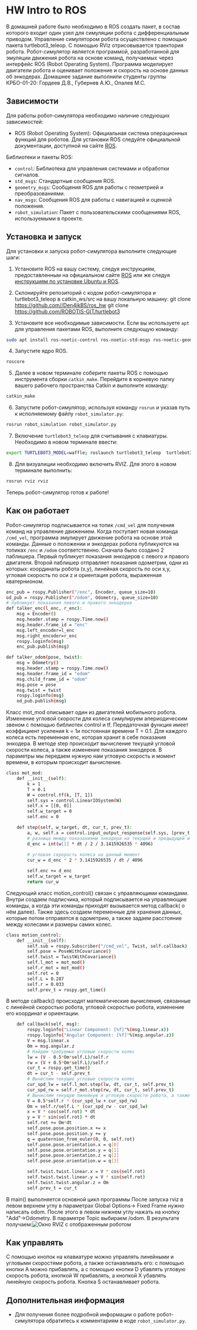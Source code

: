 # HW Intro to ROS

В домашней работе было необходимо в ROS создать пакет, в состав которого входит один узел для симуляции робота с дифференциальным приводом. Управление симулятором робота осуществлено с помощью пакета turtlebot3_teleop. С помощью RViz отрисовывается траектория робота. Робот-симулятор является программой, разработанной для эмуляции движения робота на основе команд, получаемых через интерфейс ROS (Robot Operating System). Программа моделирует двигатели робота и оценивает положение и скорость на основе данных об энкодерах.
Домашнее задание выполнили студенты группы КРБО-01-20: Гордеев Д.В., Губернев А.Ю., Опалев М.С.

## Зависимости

Для работы робот-симулятора необходимо наличие следующих зависимостей:

- ROS (Robot Operating System): Официальная система операционных функций для роботов. Для установки ROS следуйте официальной документации, доступной на сайте [ROS](http://www.ros.org/).

Библиотеки и пакеты ROS:

- `control`: Библиотека для управления системами и обработки сигналов.
- `std_msgs`: Стандартные сообщения ROS.
- `geometry_msgs`: Сообщения ROS для работы с геометрией и преобразованиями.
- `nav_msgs`: Сообщения ROS для работы с навигацией и оценкой положения.
- `robot_simulation`: Пакет с пользовательскими сообщениями ROS, используемыми в проекте.



## Установка и запуск

Для установки и запуска робот-симулятора выполните следующие шаги:

1. Установите ROS на вашу систему, следуя инструкциям, предоставленным на официальном сайте [ROS](http://www.ros.org/) или же следуя [инструкциям по установке Ubuntu и ROS](http://wiki.ros.org/catkin/Tutorials/create_a_workspace).

2. Склонируйте репозиторий с кодом робот-симулятора и turtlebot3_teleop в catkin_ws/src на вашу локальную машину:
git clone https://github.com//Den4ikBS/ros_hw
git clone https://github.com/ROBOTIS-GIT/turtlebot3

3. Установите все необходимые зависимости. Если вы используете `apt` для управления пакетами ROS, выполните следующую команду:

```sh 
sudo apt install ros-noetic-control ros-noetic-std-msgs ros-noetic-geometry-msgs ros-noetic-nav-msgs
```

4. Запустите ядро ROS.
```sh
roscore
```

5. Далее в новом терминале соберите пакеты ROS с помощью инструмента сборки `catkin_make`. Перейдите в корневую папку вашего рабочего пространства Catkin и выполните команду:
```sh
catkin_make
```

6. Запустите робот-симулятор, используя команду `rosrun` и указав путь к исполняемому файлу `robot_simulator.py`:
```sh
rosrun robot_simulation robot_simulator.py
```
7. Включение `turtlebot3_teleop` для считывания с клавиатуры. Необходимо в новом терминале ввести:
```sh
export TURTLEBOT3_MODEL=waffle; roslaunch turtlebot3_teleop  turtlebot3_teleop_key.launch
```
8. Для визуалиции необходимо включить RVIZ. Для этого в новом терминале выполнить:
```sh
rosrun rviz rviz
```
Теперь робот-симулятор готов к работе!
## Как он работает
Робот-симулятор подписывается на топик `/cmd_vel` для получения команд на управление движением. Когда поступает новая команда `/cmd_vel`, программа эмулирует движение робота на основе этой команды. Данные о положении и энкодерах робота публикуются на топиках `/enc` и `/odom` соответственно.
Сначала было создано 2 паблишера. Первый публикует показания энкодеров с левого и правого двигателя. Второй паблишер отправляет показания одометрии, одни из которых: координаты робота (x,y), линейная скорость по оси x,y, угловая скорость по оси z и ориентация робота, выраженная кватернионом.
```sh
enc_pub = rospy.Publisher("/enc", Encoder, queue_size=10)
od_pub = rospy.Publisher("/odom", Odometry, queue_size=10)
# публикует показания левого и правого энкодеров
def talker_enc(l_enc, r_enc):
    msg = Encoder()
    msg.header.stamp = rospy.Time.now()
    msg.header.frame_id = "enc"
    msg.left_encoder=l_enc 
    msg.right_encoder=r_enc 
    rospy.loginfo(msg)
    enc_pub.publish(msg)

def talker_odom(pose, twist):
    msg = Odometry()
    msg.header.stamp = rospy.Time.now()
    msg.header.frame_id = "odom"
    msg.child_frame_id = "odom"
    msg.pose = pose 
    msg.twist = twist 
    rospy.loginfo(msg)
    od_pub.publish(msg) 
```
Класс mot_mod описывает один из двигателей мобильного робота. Изменение угловой скорости для колеса симулируем апериодическим звеном с помощью библиотек control и tf. Передаточная функция имеет коэффициент усиления k = 1и постоянная времени T = 0.1. Для каждого колеса есть переменная enc, которая хранит в себе показания энкодера. В методе step происходит вычисление текущей угловой скорости колеса, а также изменение показания энкодеров. В параметры мы передаем нужную нам угловую скорость и момент времени, в которым происходит вычисление.
```sh
class mot_mod:
    def __init__(self):
        k = 1
        T = 0.1
        W = control.tf(k, [T, 1])
        self.sys = control.LinearIOSystem(W)
        self.x = [[0, 0]]
        self.w_target = 0
        self.enc = 0

    def step(self, w_target, dt, cur_t, prev_t):
        a, w, self.x = control.input_output_response(self.sys, [prev_t, cur_t], [self.w_target, w_target], self.x[0][1], return_x=True)
        # разница между показаниями энкодера на текущей и предыдущей итерациях 
        d_enc = int(w[1] * dt / 2 / 3.1415926535 * 4096)
        
        # угловая скрорость колеса на данный момент
        cur_w = d_enc * 2 * 3.1415926535 / dt / 4096

        self.enc += d_enc
        self.w_target = w_target
        return cur_w
```
Следующий класс motion_control() связан с управляющими командами. Внутри создаем подписчика, который подписывается на управляющие команды, а когда эти команды приходят вызывается метод callback( о нём далее). Также здесь создаем переменные для хранения данных, которые потом отправятся в одометрию, а также задаем расстояние между колесами и размеры самих колес. 
```sh
class motion_control:
    def __init__(self):
        self.sub = rospy.Subscriber("/cmd_vel", Twist, self.callback) 
        self.pose = PoseWithCovariance()
        self.twist = TwistWithCovariance()
        self.l_mot = mot_mod()
        self.r_mot = mot_mod()
        self.rot = 0
        self.L = 0.287
        self.r = 0.033
        self.prev_t = rospy.get_time()
```
В методе callback() происходят математические вычисления, связанные с линейной скоростью робота, угловой скоростью робота, изменение его координат и ориентации. 
```sh
    def callback(self, msg):
        rospy.loginfo("Linear Component: [%f]"%(msg.linear.x))
        rospy.loginfo("Angular Component: [%f]"%(msg.angular.z))
        V = msg.linear.x 
        Om = msg.angular.z
        # Найдем требуемые угловые скорости колес
        lw = (V - 0.5*Om*self.L)/self.r
        rw = (V + 0.5*Om*self.L)/self.r
        cur_t = rospy.get_time()
        dt = cur_t - self.prev_t
        # Вычислим текущие угловые скорости колес
        cur_spd_lw = self.l_mot.step(lw, dt, cur_t, self.prev_t)
        cur_spd_rw = self.r_mot.step(rw, dt, cur_t, self.prev_t)
        # Вычислим текущую линейную и угловую скорости робота, а также изменение его координаты и угол поворота
        V = 0.5*self.r * (cur_spd_lw + cur_spd_rw)
        Om = self.r/self.L * (cur_spd_rw - cur_spd_lw)
        x = V * cos(self.rot) * dt
        y = V * sin(self.rot) * dt
        self.rot += Om*dt
        self.pose.pose.position.x += x
        self.pose.pose.position.y += y
        q = quaternion_from_euler(0, 0, self.rot)
        self.pose.pose.orientation.x = q[0]
        self.pose.pose.orientation.y = q[1]
        self.pose.pose.orientation.z = q[2]
        self.pose.pose.orientation.w = q[3]

        self.twist.twist.linear.x = V * cos(self.rot)
        self.twist.twist.linear.y = V * sin(self.rot)
        self.twist.twist.angular.z = Om
        self.prev_t = cur_t
```
В main() выполняется основной цикл программы
После запуска rviz в левом верхнем углу в параметрах Global Options-> Fixed Frame нужно написать odom.
После этого в левом нижнем углу нажать на кнопку "Add"->Odometry. В параметре Topic выбираем /odom.
В результате получаем:![Окно RVIZ с отображенным роботом](/result.jpg)

## Как управлять
С помощью кнопок на клавиатуре можно управлять линейными и угловыми скоростями робота, а также останавливать его: с помощью кнопки А можно прибавлять, а с помощью кнопки D убавлять угловую скорость робота, кнопкой W прибавлять, а кнопкой X убавлять линейную скорость робота. Кнопка S останавливает робота.

## Дополнительная информация

- Для получения более подробной информации о работе робот-симулятора обратитесь к комментариям в коде `robot_simulator.py`.


